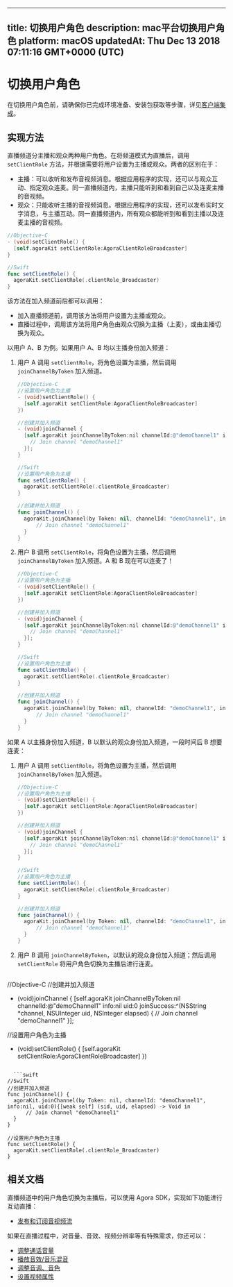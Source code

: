 
---
title: 切换用户角色
description: mac平台切换用户角色
platform: macOS
updatedAt: Thu Dec 13 2018 07:11:16 GMT+0000 (UTC)
---
# 切换用户角色
在切换用户角色前，请确保你已完成环境准备、安装包获取等步骤，详见[客户端集成](../../cn/Interactive%20Broadcast/mac_video.md)。

## 实现方法
直播频道分主播和观众两种用户角色。在将频道模式为直播后，调用 `setClientRole` 方法，并根据需要将用户设置为主播或观众。两者的区别在于：

- 主播：可以收听和发布音视频消息。根据应用程序的实现，还可以与观众互动、指定观众连麦。同一直播频道内，主播只能听到和看到自己以及连麦主播的音视频。
- 观众：只能收听主播的音视频消息。根据应用程序的实现，还可以发布实时文字消息，与主播互动。同一直播频道内，所有观众都能听到和看到主播以及连麦主播的音视频。

```objective-c
//Objective-C
- (void)setClientRole() {
  [self.agoraKit setClientRole:AgoraClientRoleBroadcaster]
}
```

```swift
//Swift
func setClientRole() {
  agoraKit.setClientRole(.clientRole_Broadcaster)
}
```

该方法在加入频道前后都可以调用：
- 加入直播频道前，调用该方法将用户设置为主播或观众。
- 直播过程中，调用该方法将用户角色由观众切换为主播（上麦），或由主播切换为观众。

以用户 A、B 为例。如果用户 A、B 均以主播身份加入频道：

1. 用户 A 调用 `setClientRole`，将角色设置为主播，然后调用 `joinChannelByToken` 加入频道。

   ```objective-c
   //Objective-C
   //设置用户角色为主播
   - (void)setClientRole() {
     [self.agoraKit setClientRole:AgoraClientRoleBroadcaster]
   })
   
   //创建并加入频道
   - (void)joinChannel {
     [self.agoraKit joinChannelByToken:nil channelId:@"demoChannel1" info:nil uid:0 joinSuccess:^(NSString *channel, NSUInteger uid, NSInteger elapsed) {
       // Join channel "demoChannel1"
     }];
   }
   ```

   ```swift
   //Swift
   //设置用户角色为主播
   func setClientRole() {
     agoraKit.setClientRole(.clientRole_Broadcaster)
   }
   
   //创建并加入频道
   func joinChannel() {
     agoraKit.joinChannel(by Token: nil, channelId: "demoChannel1", info:nil, uid:0){[weak self] (sid, uid, elapsed) -> Void in
         // Join channel "demoChannel1"
     }
   }
   ```

2. 用户 B 调用 `setClientRole`，将角色设置为主播，然后调用 `joinChannelByToken` 加入频道。A 和 B 现在可以连麦了！

   ```objective-c
   //Objective-C
   //设置用户角色为主播
   - (void)setClientRole() {
     [self.agoraKit setClientRole:AgoraClientRoleBroadcaster]
   })
   
   //创建并加入频道
   - (void)joinChannel {
     [self.agoraKit joinChannelByToken:nil channelId:@"demoChannel1" info:nil uid:0 joinSuccess:^(NSString *channel, NSUInteger uid, NSInteger elapsed) {
       // Join channel "demoChannel1"
     }];
   }
   ```

   ```swift
   //Swift
   //设置用户角色为主播
   func setClientRole() {
     agoraKit.setClientRole(.clientRole_Broadcaster)
   }
   
   //创建并加入频道
   func joinChannel() {
     agoraKit.joinChannel(by Token: nil, channelId: "demoChannel1", info:nil, uid:0){[weak self] (sid, uid, elapsed) -> Void in
         // Join channel "demoChannel1"
     }
   }
   ```

如果 A 以主播身份加入频道，B 以默认的观众身份加入频道，一段时间后  B 想要连麦：

1. 用户 A 调用 `setClientRole`，将角色设置为主播，然后调用 `joinChannelByToken` 加入频道。

   ```objective-c
   //Objective-C
   //设置用户角色为主播
   - (void)setClientRole() {
     [self.agoraKit setClientRole:AgoraClientRoleBroadcaster]
   })
   
   //创建并加入频道
   - (void)joinChannel {
     [self.agoraKit joinChannelByToken:nil channelId:@"demoChannel1" info:nil uid:0 joinSuccess:^(NSString *channel, NSUInteger uid, NSInteger elapsed) {
       // Join channel "demoChannel1"
     }];
   }
   ```

   ```swift
   //Swift
   //设置用户角色为主播
   func setClientRole() {
     agoraKit.setClientRole(.clientRole_Broadcaster)
   }
   
   //创建并加入频道
   func joinChannel() {
     agoraKit.joinChannel(by Token: nil, channelId: "demoChannel1", info:nil, uid:0){[weak self] (sid, uid, elapsed) -> Void in
         // Join channel "demoChannel1"
     }
   }
   ```

2. 用户 B 调用 `joinChannelByToken`，以默认的观众身份加入频道；然后调用 `setClientRole` 将用户角色切换为主播后进行连麦。

   ```objective-c
//Objective-C
//创建并加入频道
   - (void)joinChannel {
     [self.agoraKit joinChannelByToken:nil channelId:@"demoChannel1" info:nil uid:0 joinSuccess:^(NSString *channel, NSUInteger uid, NSInteger elapsed) {
       // Join channel "demoChannel1"
     }];
		 
   //设置用户角色为主播
   - (void)setClientRole() {
     [self.agoraKit setClientRole:AgoraClientRoleBroadcaster]
   })
   ```
	 
	 ```swift
//Swift
 //创建并加入频道
   func joinChannel() {
     agoraKit.joinChannel(by Token: nil, channelId: "demoChannel1", info:nil, uid:0){[weak self] (sid, uid, elapsed) -> Void in
         // Join channel "demoChannel1"
     }
   }
	 
   //设置用户角色为主播
   func setClientRole() {
     agoraKit.setClientRole(.clientRole_Broadcaster)
   }
   ```


## 相关文档
直播频道中的用户角色切换为主播后，可以使用 Agora SDK，实现如下功能进行互动直播：

- [发布和订阅音视频流](../../cn/Interactive%20Broadcast/publish_mac_live.md)

如果在直播过程中，对音量、音效、视频分辨率等有特殊需求，你还可以：

- [调整通话音量](../../cn/Interactive%20Broadcast/volume_mac.md)
- [播放音效/音乐混音](../../cn/Interactive%20Broadcast/effect_mixing_mac.md)
- [调整音调、音色](../../cn/Interactive%20Broadcast/voice_effect_mac.md)
- [设置视频属性](../../cn/Interactive%20Broadcast/videoProfile_mac.md)
